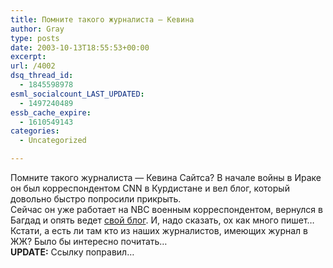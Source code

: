 ```yaml
---
title: Помните такого журналиста — Кевина
author: Gray
type: posts
date: 2003-10-13T18:55:53+00:00
excerpt:
url: /4002
dsq_thread_id:
  - 1845598978
esml_socialcount_LAST_UPDATED:
  - 1497240489
essb_cache_expire:
  - 1610549143
categories:
  - Uncategorized

---
```








Помните такого журналиста &#8212; Кевина Сайтса? В начале войны в Ираке он был корреспондентом CNN в Курдистане и вел блог, который довольно быстро попросили прикрыть.  
Сейчас он уже работает на NBC военным корреспондентом, вернулся в Багдад и опять ведет [свой блог][1]. И, надо сказать, ох как много пишет&#8230;  
Кстати, а есть ли там кто из наших журналистов, имеющих журнал в ЖЖ? Было бы интересно почитать&#8230;  
**UPDATE:** Ссылку поправил&#8230;

 [1]: http://www.kevinsites.net/